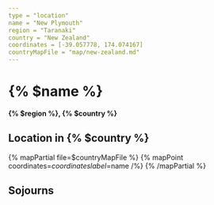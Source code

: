```yaml
---
type = "location"
name = "New Plymouth"
region = "Taranaki"
country = "New Zealand"
coordinates = [-39.057778, 174.074167]
countryMapFile = "map/new-zealand.md"
---
```


# {% $name %}

**{% $region %}, {% $country %}**

## Location in {% $country %}

{% mapPartial file=$countryMapFile %}
  {% mapPoint coordinates=$coordinates label=$name /%}
{% /mapPartial %}

## Sojourns
